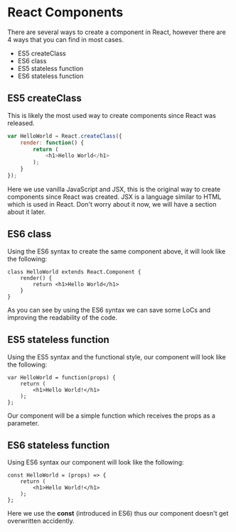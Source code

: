 # React Components

There are several ways to create a component in React, however there are 4 ways that you can find in most cases.

* ES5 createClass
* ES6 class
* ES5 stateless function
* ES6 stateless function

## ES5 createClass

This is likely the most used way to create components since React was released.

```js
var HelloWorld = React.createClass({
    render: function() {
        return (
            <h1>Hello World</h1>
        );
    }
});
```

Here we use vanilla JavaScript and JSX, this is the original way to create components since React was created. JSX is a language similar to HTML which is used in React. Don't worry about it now, we will have a section about it later.

## ES6 class

Using the ES6 syntax to create the same component above, it will look like the following:

```
class HelloWorld extends React.Component {
    render() {
        return <h1>Hello World</h1>
    }
}
```

As you can see by using the ES6 syntax we can save some LoCs and improving the readability of the code.

## ES5 stateless function

Using the ES5 syntax and the functional style, our component will look like the following:

```
var HelloWorld = function(props) {
    return (
        <h1>Hello World!</h1>
    );
};
```

Our component will be a simple function which receives the props as a parameter.

## ES6 stateless function

Using ES6 syntax our component will look like the following:

```
const HelloWorld = (props) => {
    return (
        <h1>Hello World!</h1>
    );
};
```

Here we use the **const** \(introduced in ES6\) thus our component doesn't get overwritten accidently. 

